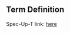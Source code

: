 ## Term Definition

Spec-Up-T link: <a href='https://weboftrust.github.io/WOT-terms/docs/glossary/composable-event-streaming-representation'>here</a>
